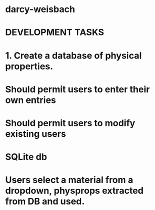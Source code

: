 # darcy-weisbach

# DEVELOPMENT TASKS
# 1. Create a database of physical properties.
#   Should permit users to enter their own entries
#   Should permit users to modify existing users
#   SQLite db

#   Users select a material from a dropdown, physprops extracted from DB and used.






